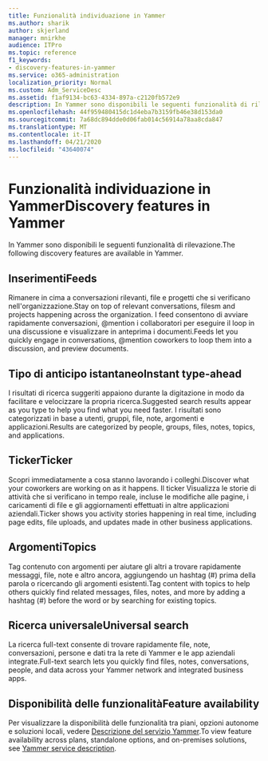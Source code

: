 ```yaml
---
title: Funzionalità individuazione in Yammer
ms.author: sharik
author: skjerland
manager: mnirkhe
audience: ITPro
ms.topic: reference
f1_keywords:
- discovery-features-in-yammer
ms.service: o365-administration
localization_priority: Normal
ms.custom: Adm_ServiceDesc
ms.assetid: f1af9134-bc63-4334-897a-c2120fb572e9
description: In Yammer sono disponibili le seguenti funzionalità di rilevazione.
ms.openlocfilehash: 44f959480415dc1d4eba7b3159fb46e38d153da0
ms.sourcegitcommit: 7a68dc894dde0d06fab014c56914a78aa8cda847
ms.translationtype: MT
ms.contentlocale: it-IT
ms.lasthandoff: 04/21/2020
ms.locfileid: "43640074"
---
```

# <a name="discovery-features-in-yammer"></a><span data-ttu-id="ae580-103">Funzionalità individuazione in Yammer</span><span class="sxs-lookup"><span data-stu-id="ae580-103">Discovery features in Yammer</span></span>

<span data-ttu-id="ae580-104">In Yammer sono disponibili le seguenti funzionalità di rilevazione.</span><span class="sxs-lookup"><span data-stu-id="ae580-104">The following discovery features are available in Yammer.</span></span>
  
## <a name="feeds"></a><span data-ttu-id="ae580-105">Inserimenti</span><span class="sxs-lookup"><span data-stu-id="ae580-105">Feeds</span></span>

<span data-ttu-id="ae580-106">Rimanere in cima a conversazioni rilevanti, file e progetti che si verificano nell'organizzazione.</span><span class="sxs-lookup"><span data-stu-id="ae580-106">Stay on top of relevant conversations, filesm and projects happening across the organization.</span></span> <span data-ttu-id="ae580-107">I feed consentono di avviare rapidamente conversazioni, @mention i collaboratori per eseguire il loop in una discussione e visualizzare in anteprima i documenti.</span><span class="sxs-lookup"><span data-stu-id="ae580-107">Feeds let you quickly engage in conversations, @mention coworkers to loop them into a discussion, and preview documents.</span></span>

## <a name="instant-type-ahead"></a><span data-ttu-id="ae580-108">Tipo di anticipo istantaneo</span><span class="sxs-lookup"><span data-stu-id="ae580-108">Instant type-ahead</span></span>

<span data-ttu-id="ae580-109">I risultati di ricerca suggeriti appaiono durante la digitazione in modo da facilitare e velocizzare la propria ricerca.</span><span class="sxs-lookup"><span data-stu-id="ae580-109">Suggested search results appear as you type to help you find what you need faster.</span></span> <span data-ttu-id="ae580-110">I risultati sono categorizzati in base a utenti, gruppi, file, note, argomenti e applicazioni.</span><span class="sxs-lookup"><span data-stu-id="ae580-110">Results are categorized by people, groups, files, notes, topics, and applications.</span></span>
    
## <a name="ticker"></a><span data-ttu-id="ae580-111">Ticker</span><span class="sxs-lookup"><span data-stu-id="ae580-111">Ticker</span></span>

<span data-ttu-id="ae580-112">Scopri immediatamente a cosa stanno lavorando i colleghi.</span><span class="sxs-lookup"><span data-stu-id="ae580-112">Discover what your coworkers are working on as it happens.</span></span> <span data-ttu-id="ae580-113">Il ticker Visualizza le storie di attività che si verificano in tempo reale, incluse le modifiche alle pagine, i caricamenti di file e gli aggiornamenti effettuati in altre applicazioni aziendali.</span><span class="sxs-lookup"><span data-stu-id="ae580-113">Ticker shows you activity stories happening in real time, including page edits, file uploads, and updates made in other business applications.</span></span>
  
## <a name="topics"></a><span data-ttu-id="ae580-114">Argomenti</span><span class="sxs-lookup"><span data-stu-id="ae580-114">Topics</span></span>

<span data-ttu-id="ae580-115">Tag contenuto con argomenti per aiutare gli altri a trovare rapidamente messaggi, file, note e altro ancora, aggiungendo un hashtag (#) prima della parola o ricercando gli argomenti esistenti.</span><span class="sxs-lookup"><span data-stu-id="ae580-115">Tag content with topics to help others quickly find related messages, files, notes, and more by adding a hashtag (#) before the word or by searching for existing topics.</span></span>
  
## <a name="universal-search"></a><span data-ttu-id="ae580-116">Ricerca universale</span><span class="sxs-lookup"><span data-stu-id="ae580-116">Universal search</span></span>

<span data-ttu-id="ae580-117">La ricerca full-text consente di trovare rapidamente file, note, conversazioni, persone e dati tra la rete di Yammer e le app aziendali integrate.</span><span class="sxs-lookup"><span data-stu-id="ae580-117">Full-text search lets you quickly find files, notes, conversations, people, and data across your Yammer network and integrated business apps.</span></span>
  
## <a name="feature-availability"></a><span data-ttu-id="ae580-118">Disponibilità delle funzionalità</span><span class="sxs-lookup"><span data-stu-id="ae580-118">Feature availability</span></span>

<span data-ttu-id="ae580-119">Per visualizzare la disponibilità delle funzionalità tra piani, opzioni autonome e soluzioni locali, vedere [Descrizione del servizio Yammer](yammer-service-description.md).</span><span class="sxs-lookup"><span data-stu-id="ae580-119">To view feature availability across plans, standalone options, and on-premises solutions, see [Yammer service description](yammer-service-description.md).</span></span>
  
  
